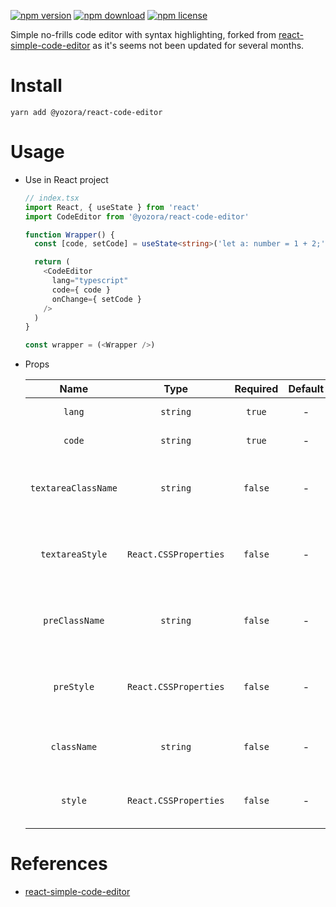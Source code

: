 [![npm version](https://img.shields.io/npm/v/@yozora/react-code-editor.svg)](https://www.npmjs.com/package/@yozora/react-code-editor)
[![npm download](https://img.shields.io/npm/dm/@yozora/react-code-editor.svg)](https://www.npmjs.com/package/@yozora/react-code-editor)
[![npm license](https://img.shields.io/npm/l/@yozora/react-code-editor.svg)](https://www.npmjs.com/package/@yozora/react-code-editor)


Simple no-frills code editor with syntax highlighting, forked from [react-simple-code-editor][]
as it's seems not been updated for several months.


# Install

  ```shell
  yarn add @yozora/react-code-editor
  ```

# Usage
  * Use in React project

    ```typescript
    // index.tsx
    import React, { useState } from 'react'
    import CodeEditor from '@yozora/react-code-editor'

    function Wrapper() {
      const [code, setCode] = useState<string>('let a: number = 1 + 2;')

      return (
        <CodeEditor
          lang="typescript"
          code={ code }
          onChange={ setCode }
        />
      )
    }

    const wrapper = (<Wrapper />)
    ```

  * Props

     Name                 | Type                  | Required  | Default   | Description
    :--------------------:|:---------------------:|:---------:|:---------:|:-------------
     `lang`               | `string`              | `true`    | -         | Code language
     `code`               | `string`              | `true`    | -         | Code content
     `textareaClassName`  | `string`              | `false`   | -         | CSS class name for the underlying textarea
     `textareaStyle`      | `React.CSSProperties` | `false`   | -         | CSS style object for the underlying textarea
     `preClassName`       | `string`              | `false`   | -         | CSS class name for the underlying pre
     `preStyle`           | `React.CSSProperties` | `false`   | -         | CSS style object for the underlying textarea
     `className`          | `string`              | `false`   | -         | CSS class name for the container
     `style`              | `React.CSSProperties` | `false`   | -         | CSS style object for the container


# References

  - [react-simple-code-editor][]


[react-simple-code-editor]: https://github.com/satya164/react-simple-code-editor
